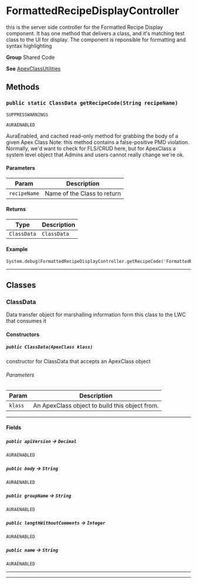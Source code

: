 # FormattedRecipeDisplayController

this is the server side controller for the Formatted Recipe
Display component. It has one method that delivers a class, and it's matching
test class to the UI for display. The component is reponsible for formatting
and syntax highlighting


**Group** Shared Code


**See** [ApexClassUtilities](https://github.com/trailheadapps/apex-recipes/wiki/ApexClassUtilities)

## Methods
### `public static ClassData getRecipeCode(String recipeName)`

`SUPPRESSWARNINGS`

`AURAENABLED`

AuraEnabled, and cached read-only method for grabbing the body of a given Apex Class Note: this method contains a false-positive PMD violation. Normally, we'd want to check for FLS/CRUD here, but for ApexClass a system level object that Admins and users cannot really change we're ok.

#### Parameters

|Param|Description|
|---|---|
|`recipeName`|Name of the Class to return|

#### Returns

|Type|Description|
|---|---|
|`ClassData`|`ClassData`|

#### Example
```apex
System.debug(FormattedRecipeDisplayController.getRecipeCode('FormattedRecipeDisplayController'));
```


---
## Classes
### ClassData

Data transfer object for marshalling information form this
class to the LWC that consumes it

#### Constructors
##### `public ClassData(ApexClass klass)`

constructor for ClassData that accepts an ApexClass object

###### Parameters

|Param|Description|
|---|---|
|`klass`|An ApexClass object to build this object from.|

---
#### Fields

##### `public apiVersion` → `Decimal`

`AURAENABLED` 

##### `public body` → `String`

`AURAENABLED` 

##### `public groupName` → `String`

`AURAENABLED` 

##### `public lengthWithoutComments` → `Integer`

`AURAENABLED` 

##### `public name` → `String`

`AURAENABLED` 

---

---
